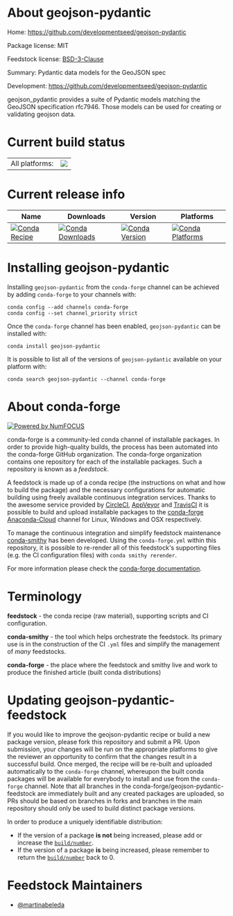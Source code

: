 About geojson-pydantic
======================

Home: https://github.com/developmentseed/geojson-pydantic

Package license: MIT

Feedstock license: [BSD-3-Clause](https://github.com/conda-forge/geojson-pydantic-feedstock/blob/master/LICENSE.txt)

Summary: Pydantic data models for the GeoJSON spec

Development: https://github.com/developmentseed/geojson-pydantic

geojson_pydantic provides a suite of Pydantic models matching the
GeoJSON specification rfc7946. Those models can be used for creating
or validating geojson data.


Current build status
====================


<table><tr><td>All platforms:</td>
    <td>
      <a href="https://dev.azure.com/conda-forge/feedstock-builds/_build/latest?definitionId=12918&branchName=master">
        <img src="https://dev.azure.com/conda-forge/feedstock-builds/_apis/build/status/geojson-pydantic-feedstock?branchName=master">
      </a>
    </td>
  </tr>
</table>

Current release info
====================

| Name | Downloads | Version | Platforms |
| --- | --- | --- | --- |
| [![Conda Recipe](https://img.shields.io/badge/recipe-geojson--pydantic-green.svg)](https://anaconda.org/conda-forge/geojson-pydantic) | [![Conda Downloads](https://img.shields.io/conda/dn/conda-forge/geojson-pydantic.svg)](https://anaconda.org/conda-forge/geojson-pydantic) | [![Conda Version](https://img.shields.io/conda/vn/conda-forge/geojson-pydantic.svg)](https://anaconda.org/conda-forge/geojson-pydantic) | [![Conda Platforms](https://img.shields.io/conda/pn/conda-forge/geojson-pydantic.svg)](https://anaconda.org/conda-forge/geojson-pydantic) |

Installing geojson-pydantic
===========================

Installing `geojson-pydantic` from the `conda-forge` channel can be achieved by adding `conda-forge` to your channels with:

```
conda config --add channels conda-forge
conda config --set channel_priority strict
```

Once the `conda-forge` channel has been enabled, `geojson-pydantic` can be installed with:

```
conda install geojson-pydantic
```

It is possible to list all of the versions of `geojson-pydantic` available on your platform with:

```
conda search geojson-pydantic --channel conda-forge
```


About conda-forge
=================

[![Powered by NumFOCUS](https://img.shields.io/badge/powered%20by-NumFOCUS-orange.svg?style=flat&colorA=E1523D&colorB=007D8A)](http://numfocus.org)

conda-forge is a community-led conda channel of installable packages.
In order to provide high-quality builds, the process has been automated into the
conda-forge GitHub organization. The conda-forge organization contains one repository
for each of the installable packages. Such a repository is known as a *feedstock*.

A feedstock is made up of a conda recipe (the instructions on what and how to build
the package) and the necessary configurations for automatic building using freely
available continuous integration services. Thanks to the awesome service provided by
[CircleCI](https://circleci.com/), [AppVeyor](https://www.appveyor.com/)
and [TravisCI](https://travis-ci.com/) it is possible to build and upload installable
packages to the [conda-forge](https://anaconda.org/conda-forge)
[Anaconda-Cloud](https://anaconda.org/) channel for Linux, Windows and OSX respectively.

To manage the continuous integration and simplify feedstock maintenance
[conda-smithy](https://github.com/conda-forge/conda-smithy) has been developed.
Using the ``conda-forge.yml`` within this repository, it is possible to re-render all of
this feedstock's supporting files (e.g. the CI configuration files) with ``conda smithy rerender``.

For more information please check the [conda-forge documentation](https://conda-forge.org/docs/).

Terminology
===========

**feedstock** - the conda recipe (raw material), supporting scripts and CI configuration.

**conda-smithy** - the tool which helps orchestrate the feedstock.
                   Its primary use is in the construction of the CI ``.yml`` files
                   and simplify the management of *many* feedstocks.

**conda-forge** - the place where the feedstock and smithy live and work to
                  produce the finished article (built conda distributions)


Updating geojson-pydantic-feedstock
===================================

If you would like to improve the geojson-pydantic recipe or build a new
package version, please fork this repository and submit a PR. Upon submission,
your changes will be run on the appropriate platforms to give the reviewer an
opportunity to confirm that the changes result in a successful build. Once
merged, the recipe will be re-built and uploaded automatically to the
`conda-forge` channel, whereupon the built conda packages will be available for
everybody to install and use from the `conda-forge` channel.
Note that all branches in the conda-forge/geojson-pydantic-feedstock are
immediately built and any created packages are uploaded, so PRs should be based
on branches in forks and branches in the main repository should only be used to
build distinct package versions.

In order to produce a uniquely identifiable distribution:
 * If the version of a package **is not** being increased, please add or increase
   the [``build/number``](https://docs.conda.io/projects/conda-build/en/latest/resources/define-metadata.html#build-number-and-string).
 * If the version of a package **is** being increased, please remember to return
   the [``build/number``](https://docs.conda.io/projects/conda-build/en/latest/resources/define-metadata.html#build-number-and-string)
   back to 0.

Feedstock Maintainers
=====================

* [@martinabeleda](https://github.com/martinabeleda/)

